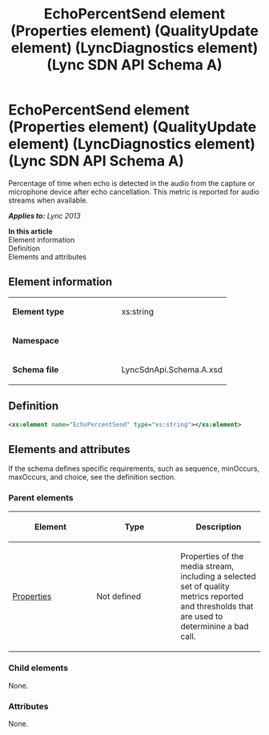 ﻿---
title: EchoPercentSend element (Properties element) (QualityUpdate element) (LyncDiagnostics element) (Lync SDN API Schema A)
TOCTitle: EchoPercentSend element
ms:assetid: 419e680b-51b4-7a95-89fb-e7b2d524f9e6
ms:mtpsurl: https://msdn.microsoft.com/en-us/library/Dn455032(v=office.15)
ms:contentKeyID: 57260907
ms.date: 07/24/2014
mtps_version: v=office.15
dev_langs:
- xml
---

# EchoPercentSend element (Properties element) (QualityUpdate element) (LyncDiagnostics element) (Lync SDN API Schema A)

Percentage of time when echo is detected in the audio from the capture or microphone device after echo cancellation. This metric is reported for audio streams when available.


_**Applies to:** Lync 2013_

**In this article**  
Element information  
Definition  
Elements and attributes  

## Element information

<table>
<colgroup>
<col style="width: 50%" />
<col style="width: 50%" />
</colgroup>
<tbody>
<tr class="odd">
<td><p><strong>Element type</strong></p></td>
<td><p>xs:string</p></td>
</tr>
<tr class="even">
<td><p><strong>Namespace</strong></p></td>
<td><p></p></td>
</tr>
<tr class="odd">
<td><p><strong>Schema file</strong></p></td>
<td><p>LyncSdnApi.Schema.A.xsd</p></td>
</tr>
</tbody>
</table>


## Definition

``` xml
<xs:element name="EchoPercentSend" type="xs:string"></xs:element>
```

## Elements and attributes

If the schema defines specific requirements, such as sequence, minOccurs, maxOccurs, and choice, see the definition section.

### Parent elements

<table>
<colgroup>
<col style="width: 33%" />
<col style="width: 33%" />
<col style="width: 33%" />
</colgroup>
<thead>
<tr class="header">
<th><p>Element</p></th>
<th><p>Type</p></th>
<th><p>Description</p></th>
</tr>
</thead>
<tbody>
<tr class="odd">
<td><p><a href="properties-element-qualityupdate-element-lyncdiagnostics-element-lync-sdn-api-schema-a.md">Properties</a></p></td>
<td><p>Not defined</p></td>
<td><p>Properties of the media stream, including a selected set of quality metrics reported and thresholds that are used to determinine a bad call.</p></td>
</tr>
</tbody>
</table>


### Child elements

None.

### Attributes

None.

